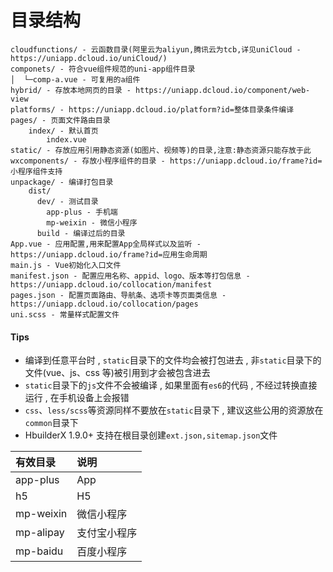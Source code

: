 # 目录结构

```
cloudfunctions/ - 云函数目录(阿里云为aliyun,腾讯云为tcb,详见uniCloud - https://uniapp.dcloud.io/uniCloud/)
componets/ - 符合vue组件规范的uni-app组件目录
│  └─comp-a.vue - 可复用的a组件
hybrid/ - 存放本地网页的目录 - https://uniapp.dcloud.io/component/web-view
platforms/ - https://uniapp.dcloud.io/platform?id=整体目录条件编译
pages/ - 页面文件路由目录
    index/ - 默认首页
        index.vue
static/ - 存放应用引用静态资源(如图片、视频等)的目录,注意:静态资源只能存放于此
wxcomponents/ - 存放小程序组件的目录 - https://uniapp.dcloud.io/frame?id=小程序组件支持
unpackage/ - 编译打包目录
    dist/
      dev/ - 测试目录
        app-plus - 手机端
        mp-weixin - 微信小程序
      build - 编译过后的目录
App.vue - 应用配置,用来配置App全局样式以及监听 - https://uniapp.dcloud.io/frame?id=应用生命周期
main.js - Vue初始化入口文件
manifest.json - 配置应用名称、appid、logo、版本等打包信息 - https://uniapp.dcloud.io/collocation/manifest
pages.json - 配置页面路由、导航条、选项卡等页面类信息 - https://uniapp.dcloud.io/collocation/pages
uni.scss - 常量样式配置文件
```

#### Tips

* 编译到任意平台时 , `static`目录下的文件均会被打包进去 , 非`static`目录下的文件\(vue、js、css 等\)被引用到才会被包含进去
* `static`目录下的`js`文件不会被编译 , 如果里面有`es6`的代码 , 不经过转换直接运行 , 在手机设备上会报错
* `css`、`less/scss`等资源同样不要放在`static`目录下 , 建议这些公用的资源放在`common`目录下
* HbuilderX 1.9.0+ 支持在根目录创建`ext.json,sitemap.json`文件

| 有效目录 | 说明 |
| :--- | :--- |
| app-plus | App |
| h5 | H5 |
| mp-weixin | 微信小程序 |
| mp-alipay | 支付宝小程序 |
| mp-baidu | 百度小程序 |



